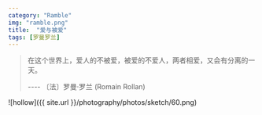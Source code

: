 ```yaml
---
category: "Ramble"
img: "ramble.png"
title:  "爱与被爱"
tags: [罗曼罗兰]
---
```

> 在这个世界上，爱人的不被爱，被爱的不爱人，两者相爱，又会有分离的一天。
>
> ---- 〔法〕罗曼·罗兰 (Romain Rollan)

![hollow]({{ site.url }}/photography/photos/sketch/60.png)
<!--[quote, 罗曼·罗兰, Romain Rolland]
____
在这个世界上，爱人的不被爱，被爱的不爱人，两者相爱，又会有分离的一天。
____-->